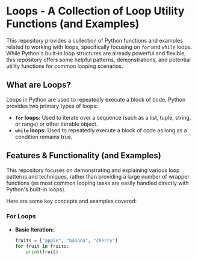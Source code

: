 # Loops - A Collection of Loop Utility Functions (and Examples)

This repository provides a collection of Python functions and examples related to working with loops, specifically focusing on `for` and `while` loops. While Python's built-in loop structures are already powerful and flexible, this repository offers some helpful patterns, demonstrations, and potential utility functions for common looping scenarios.

## What are Loops?

Loops in Python are used to repeatedly execute a block of code.  Python provides two primary types of loops:

* **`for` loops:** Used to iterate over a sequence (such as a list, tuple, string, or range) or other iterable object.
* **`while` loops:** Used to repeatedly execute a block of code as long as a condition remains true.

## Features & Functionality (and Examples)

This repository focuses on demonstrating and explaining various loop patterns and techniques, rather than providing a large number of wrapper functions (as most common looping tasks are easily handled directly with Python's built-in loops).

Here are some key concepts and examples covered:

### For Loops

* **Basic Iteration:**
  ```python
  fruits = ["apple", "banana", "cherry"]
  for fruit in fruits:
      print(fruit)
